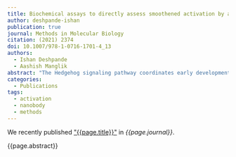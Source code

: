 ```yaml
---
title: Biochemical assays to directly assess smoothened activation by a conformationally sensitive nanobody
author: deshpande-ishan
publication: true
journal: Methods in Molecular Biology
citation: (2021) 2374
doi: 10.1007/978-1-0716-1701-4_13
authors:
  - Ishan Deshpande
  - Aashish Manglik
abstract: "The Hedgehog signaling pathway coordinates early development and is important in various cancers. Classic approaches to test pathway activation rely on transcriptional readouts or ciliary accumulation of specific pathway components. Although these assays have laid the foundation for studying Hedgehog pathway activation, they integrate the complex molecular actions of the transporter Patched and the seven transmembrane protein Smoothened. Though it is clear that cellular sterols are critical for pathway activity, direct dissection of which sterols drive Smoothened activity is precluded by the complex biosynthetic pathways responsible for cellular sterols. Here we describe a direct method of measuring Smoothened activity in vitro. This assay measures the binding of Smoothened to NbSmo8, a single-domain antibody that is selective for the active-state of Smoothened. Binding of purified Smoothened, reconstituted with specific sterols, to fluorescently labeled NbSmo8 can be rapidly evaluated using a fluorescence-detection size-exclusion chromatography assay. This approach enables a reductionist approach to precisely interrogate the regulatory activities of cellular lipids and sterols during Hedgehog signaling."
categories:
  - Publications
tags:
  - activation
  - nanobody
  - methods
---
```


We recently published ["{{page.title}}"](https://doi.org/{{page.doi}}) in *{{page.journal}}*.

{{page.abstract}}
